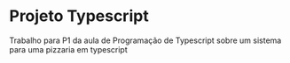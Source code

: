 # Projeto Typescript
Trabalho para P1 da aula de Programação de Typescript sobre um sistema para uma pizzaria em typescript
